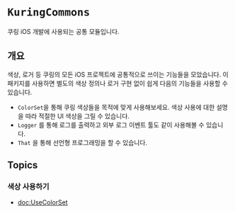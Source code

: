# ``KuringCommons``

쿠링 iOS 개발에 사용되는 공통 모듈입니다. 

## 개요

색상, 로거 등 쿠링의 모든 iOS 프로젝트에 공통적으로 쓰이는 기능들을 모았습니다. 
이 패키지를 사용하면 별도의 색상 정의나 로거 구현 없이 쉽게 다음의 기능들을 사용할 수 있습니다.

- `ColorSet`을 통해 쿠링 색상들을 목적에 맞게 사용해보세요. 색상 사용에 대한 설명을 따라 적절한 UI 색상을 그릴 수 있습니다.
- `Logger` 를 통해 로그를 출력하고 외부 로그 이벤트 툴도 같이 사용해볼 수 있습니다.
- `That` 을 통해 선언형 프로그래밍을 할 수 있습니다.

## Topics

### 색상 사용하기

- <doc:UseColorSet>

